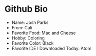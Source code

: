 # Github Bio #

* Name: Josh Parks
* From: Cali
* Favorite Food: Mac and Cheese
* Hobby: Coloring
* Favorite Color: Black
* Favorite IDE I Downloaded Today: Atom
